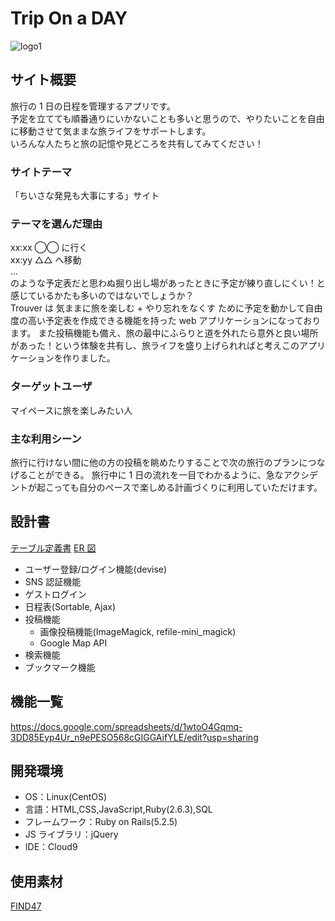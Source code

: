 # Trip On a DAY
![logo1](https://user-images.githubusercontent.com/76669464/114664898-53d28600-9d37-11eb-8ea8-4911f279d1a9.png)

## サイト概要

旅行の 1 日の日程を管理するアプリです。  
予定を立てても順番通りにいかないことも多いと思うので、やりたいことを自由に移動させて気ままな旅ライフをサポートします。  
いろんな人たちと旅の記憶や見どころを共有してみてください！

### サイトテーマ

「ちいさな発見も大事にする」サイト

### テーマを選んだ理由

xx:xx ◯◯ に行く  
xx:yy △△ へ移動  
...  
のような予定表だと思わぬ掘り出し場があったときに予定が練り直しにくい！と感じているかたも多いのではないでしょうか？  
Trouver は 気ままに旅を楽しむ + やり忘れをなくす ために予定を動かして自由度の高い予定表を作成できる機能を持った web アプリケーションになっております。
また投稿機能も備え、旅の最中にふらりと道を外れたら意外と良い場所があった！という体験を共有し、旅ライフを盛り上げられればと考えこのアプリケーションを作りました。

### ターゲットユーザ

マイペースに旅を楽しみたい人

### 主な利用シーン

旅行に行けない間に他の方の投稿を眺めたりすることで次の旅行のプランにつなげることができる。
旅行中に 1 日の流れを一目でわかるように、急なアクシデントが起こっても自分のペースで楽しめる計画づくりに利用していただけます。

## 設計書

[テーブル定義書](https://docs.google.com/spreadsheets/d/1dEdgay9_17TdhS86fL5NNz_GVxSBzqoNvfXdN3fBZXk/edit?usp=sharing)
[ER 図](https://drive.google.com/file/d/1Dt7o6957U0a1JR7h3u-ma-1MHZqGPgd8/view?usp=sharing)

- ユーザー登録/ログイン機能(devise)
- SNS 認証機能
- ゲストログイン
- 日程表(Sortable, Ajax)
- 投稿機能
  - 画像投稿機能(ImageMagick, refile-mini_magick)
  - Google Map API
- 検索機能
- ブックマーク機能

## 機能一覧

<https://docs.google.com/spreadsheets/d/1wtoO4Gqmq-3DD85Eyp4Ur_n9ePESO568cGIGGAifYLE/edit?usp=sharing>

## 開発環境

- OS：Linux(CentOS)
- 言語：HTML,CSS,JavaScript,Ruby(2.6.3),SQL
- フレームワーク：Ruby on Rails(5.2.5)
- JS ライブラリ：jQuery
- IDE：Cloud9

## 使用素材

[FIND47](https://find47.jp/)
